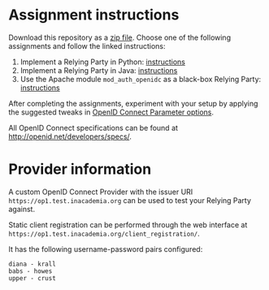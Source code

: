 # Assignment instructions
Download this repository as a [zip file](https://github.com/alejandro-perez/openid_course/archive/master.zip).
Choose one of the following assignments and follow the linked instructions:

1. Implement a Relying Party in Python: [instructions](python_skeleton/README.md)
1. Implement a Relying Party in Java: [instructions](java_skeleton/README.md)
1. Use the Apache module ``mod_auth_openidc`` as a black-box Relying Party: [instructions](apache_skeleton/README.md)
 
After completing the assignments, experiment with your setup by applying the
suggested tweaks in [OpenID Connect Parameter options](parameter_exercises.md). 

All OpenID Connect specifications can be found at http://openid.net/developers/specs/.

# Provider information

A custom OpenID Connect Provider with the issuer URI `https://op1.test.inacademia.org` can be used to test your Relying
Party against.

Static client registration can be performed through the web interface at `https://op1.test.inacademia.org/client_registration/`.

It has the following username-password pairs configured:
```
diana - krall
babs - howes
upper - crust
```
